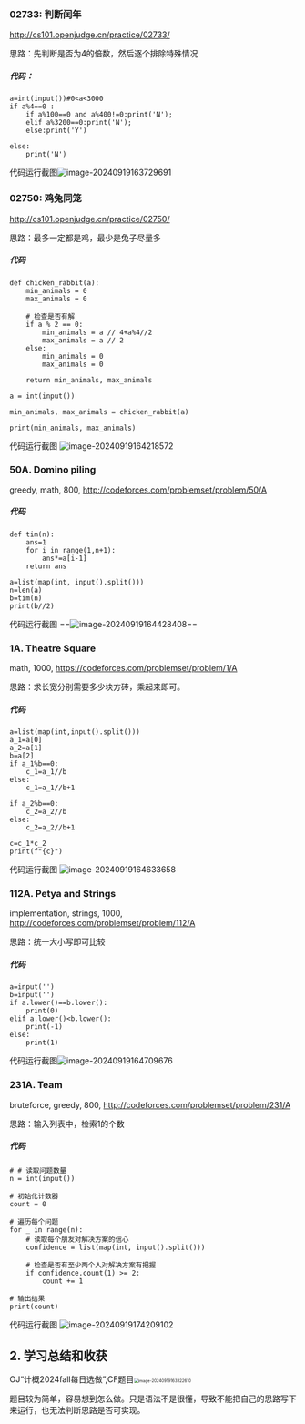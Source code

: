 ### 02733: 判断闰年



http://cs101.openjudge.cn/practice/02733/

思路：先判断是否为4的倍数，然后逐个排除特殊情况

##### 代码：

```
a=int(input())#0<a<3000
if a%4==0 :
    if a%100==0 and a%400!=0:print('N');
    elif a%3200==0:print('N');
    else:print('Y')

else:
    print('N')
```

代码运行截图![image-20240919163729691](C:\Users\wangw\AppData\Roaming\Typora\typora-user-images\image-20240919163729691.png)

### 02750: 鸡兔同笼



http://cs101.openjudge.cn/practice/02750/

思路：最多一定都是鸡，最少是兔子尽量多

##### 代码



```
def chicken_rabbit(a):
    min_animals = 0
    max_animals = 0

    # 检查是否有解
    if a % 2 == 0:
        min_animals = a // 4+a%4//2
        max_animals = a // 2
    else:
        min_animals = 0
        max_animals = 0

    return min_animals, max_animals

a = int(input())

min_animals, max_animals = chicken_rabbit(a)

print(min_animals, max_animals)
```



代码运行截图 ![image-20240919164218572](C:\Users\wangw\AppData\Roaming\Typora\typora-user-images\image-20240919164218572.png)

### 50A. Domino piling



greedy, math, 800, http://codeforces.com/problemset/problem/50/A

##### 代码



```
def tim(n):
    ans=1
    for i in range(1,n+1):
        ans*=a[i-1]
    return ans

a=list(map(int, input().split()))
n=len(a)
b=tim(n)
print(b//2)
```



代码运行截图 ==![image-20240919164428408](C:\Users\wangw\AppData\Roaming\Typora\typora-user-images\image-20240919164428408.png)==

### 1A. Theatre Square



math, 1000, https://codeforces.com/problemset/problem/1/A

思路：求长宽分别需要多少块方砖，乘起来即可。

##### 代码



```
a=list(map(int,input().split()))
a_1=a[0]
a_2=a[1]
b=a[2]
if a_1%b==0:
    c_1=a_1//b
else:
    c_1=a_1//b+1

if a_2%b==0:
    c_2=a_2//b
else:
    c_2=a_2//b+1

c=c_1*c_2
print(f"{c}")
```



代码运行截图 ![image-20240919164633658](C:\Users\wangw\AppData\Roaming\Typora\typora-user-images\image-20240919164633658.png)

### 112A. Petya and Strings



implementation, strings, 1000, http://codeforces.com/problemset/problem/112/A

思路：统一大小写即可比较

##### 代码



```
a=input('')
b=input('')
if a.lower()==b.lower():
    print(0)
elif a.lower()<b.lower():
    print(-1)
else:
    print(1)
```



代码运行截图![image-20240919164709676](C:\Users\wangw\AppData\Roaming\Typora\typora-user-images\image-20240919164709676.png)

### 231A. Team



bruteforce, greedy, 800, http://codeforces.com/problemset/problem/231/A

思路：输入列表中，检索1的个数

##### 代码



```
# # 读取问题数量
n = int(input())
 
# 初始化计数器
count = 0
 
# 遍历每个问题
for _ in range(n):
    # 读取每个朋友对解决方案的信心
    confidence = list(map(int, input().split()))
 
    # 检查是否有至少两个人对解决方案有把握
    if confidence.count(1) >= 2:
        count += 1
 
# 输出结果
print(count)
```



代码运行截图 ![image-20240919174209102](C:\Users\wangw\AppData\Roaming\Typora\typora-user-images\image-20240919174209102.png)

## 2. 学习总结和收获

OJ“计概2024fall每日选做”,CF题目<img src="C:\Users\wangw\AppData\Roaming\Typora\typora-user-images\image-20240919163322610.png" alt="image-20240919163322610" style="zoom: 50%;" />

题目较为简单，容易想到怎么做。只是语法不是很懂，导致不能把自己的思路写下来运行，也无法判断思路是否可实现。